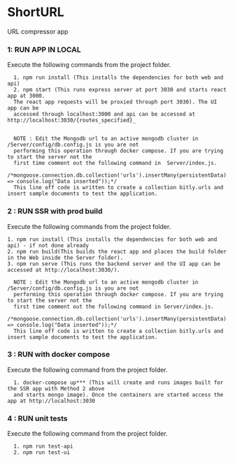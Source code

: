 # ShortURL
URL compressor app

### 1: RUN APP IN LOCAL
 Execute the following commands from the project folder.

      1. npm run install (This installs the dependencies for both web and api)
      2. npm start (This runs express server at port 3030 and starts react app at 3000. 
      The react app requests will be proxied throuph port 3030). The UI app can be 
      accessed through localhost:3000 and api can be accessed at http://localhost:3030/{routes_specified}_
   

      NOTE : Edit the Mongodb url to an active mongodb cluster in /Server/config/db.config.js is you are not 
      performing this operation through docker compose. If you are trying to start the server not the 
      first time comment out the following command in  Server/index.js.
      /*mongoose.connection.db.collection('urls').insertMany(persistentData).then(obj => console.log("Data inserted"));*/
      This line off code is written to create a collection bitly.urls and insert sample documents to test the application.  
   
### 2 : RUN SSR with prod build
 Execute the following commands from the project folder.

    1. npm run install (This installs the dependencies for both web and api) - if not done already
    2. npm run build(This builds the react app and places the build folder in the Web inside the Server folder).
    3. npm run serve (This runs the backend server and the UI app can be accessed at http://localhost:3030/).
   
      NOTE : Edit the Mongodb url to an active mongodb cluster in /Server/config/db.config.js is you are not 
      performing this operation through docker compose. If you are trying to start the server not the 
      first time comment out the following command in Server/index.js.
      /*mongoose.connection.db.collection('urls').insertMany(persistentData).then(obj => console.log("Data inserted"));*/
      This line off code is written to create a collection bitly.urls and insert sample documents to test the application.  
   
### 3 : RUN with docker compose
 Execute the following command from the project folder.
 
      1. docker-compose up*** (This will create and runs images built for the SSR app with Method 2 above 
      and starts mongo image). Once the containers are started access the app at http://localhost:3030
   
### 4 : RUN unit tests
 Execute the following command from the project folder.

      1. npm run test-api
      2. npm run test-ui
